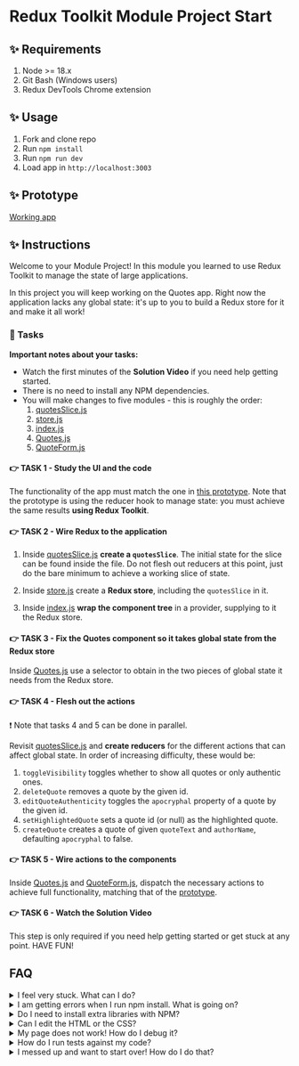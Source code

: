 # Redux Toolkit Module Project Start

## ✨ Requirements

1. Node >= 18.x
2. Git Bash (Windows users)
3. Redux DevTools Chrome extension

## ✨ Usage

1. Fork and clone repo
2. Run `npm install`
3. Run `npm run dev`
4. Load app in `http://localhost:3003`

## ✨ Prototype

[Working app](https://bloominstituteoftechnology.github.io/W_S10_M1_Project/)

## ✨ Instructions

Welcome to your Module Project! In this module you learned to use Redux Toolkit to manage the state of large applications.

In this project you will keep working on the Quotes app. Right now the application lacks any global state: it's up to you to build a Redux store for it and make it all work!

### 🥷 Tasks

**Important notes about your tasks:**

- Watch the first minutes of the **Solution Video** if you need help getting started.
- There is no need to install any NPM dependencies.
- You will make changes to five modules - this is roughly the order:
  1. [quotesSlice.js](./frontend/state/quotesSlice.js)
  2. [store.js](./frontend/state/store.js)
  3. [index.js](./frontend/index.js)
  4. [Quotes.js](./frontend/components/Quotes.js)
  5. [QuoteForm.js](./frontend/components/QuoteForm.js)

#### 👉 TASK 1 - Study the UI and the code

The functionality of the app must match the one in [this prototype](https://bloominstituteoftechnology.github.io/W_S10_M1_Project/). Note that the prototype is using the reducer hook to manage state: you must achieve the same results **using Redux Toolkit**.

#### 👉 TASK 2 - Wire Redux to the application

1. Inside [quotesSlice.js](./frontend/state/quotesSlice.js) **create a `quotesSlice`**. The initial state for the slice can be found inside the file. Do not flesh out reducers at this point, just do the bare minimum to achieve a working slice of state.

2. Inside [store.js](./frontend/state/quotesSlice.js) create a **Redux store**, including the `quotesSlice` in it.

3. Inside [index.js](./frontend/index.js) **wrap the component tree** in a provider, supplying to it the Redux store.

#### 👉 TASK 3 - Fix the Quotes component so it takes global state from the Redux store

Inside [Quotes.js](./frontend/components/Quotes.js) use a selector to obtain in the two pieces of global state it needs from the Redux store.

#### 👉 TASK 4 - Flesh out the actions

❗ Note that tasks 4 and 5 can be done in parallel.

Revisit [quotesSlice.js](./frontend/state/quotesSlice.js) and **create reducers** for the different actions that can affect global state. In order of increasing difficulty, these would be:

1. `toggleVisibility` toggles whether to show all quotes or only authentic ones.
2. `deleteQuote` removes a quote by the given id.
3. `editQuoteAuthenticity` toggles the `apocryphal` property of a quote by the given id.
4. `setHighlightedQuote` sets a quote id (or null) as the highlighted quote.
5. `createQuote` creates a quote of given `quoteText` and `authorName`, defaulting `apocryphal` to false.

#### 👉 TASK 5 - Wire actions to the components

Inside [Quotes.js](./frontend/components/Quotes.js) and [QuoteForm.js](./frontend/components/QuoteForm.js), dispatch the necessary actions to achieve full functionality, matching that of the [prototype](https://bloominstituteoftechnology.github.io/W_S10_M1_Project/).

#### 👉 TASK 6 - Watch the Solution Video

This step is only required if you need help getting started or get stuck at any point. HAVE FUN!

## FAQ

<details>
  <summary>I feel very stuck. What can I do?</summary>

Redo the Guided Project for the module, or check out the Solution Video for this project. In these recordings, an industry expert walks you through their thinking in detail, while they solve the tasks.

</details>

<details>
  <summary>I am getting errors when I run npm install. What is going on?</summary>

This project requires Node >= V18 correctly installed in order to work. Sometimes Node can be misconfigured. Try deleting `node_modules` and running `npm install`. If this fails, try deleting both `node_modules` and `package-lock.json` before reinstalling. If all fails, please request support!

</details>

<details>
  <summary>Do I need to install extra libraries with NPM?</summary>

No. Everything you need should be installed already.

</details>

<details>
  <summary>Can I edit the HTML or the CSS?</summary>

You can edit the CSS of the project to give it a personal touch so you can add it to your portfolio, but only after you've finished your tasks!

</details>

<details>
  <summary>My page does not work! How do I debug it?</summary>

Remember to use console.logs and breakpoints to troubleshoot your code. Do not panic if you see errors in the console, just read them carefully looking for clues. Also keep an eye on the Redux DevTools.

</details>

<details>
  <summary>How do I run tests against my code?</summary>

There are no automatic tests in this project. Feel free to write some, though! All necessary libraries are installed.

</details>

<details>
  <summary>I messed up and want to start over! How do I do that?</summary>

Do NOT delete your repository from GitHub! Instead, commit frequently as you work. This in practice creates restore points. If you find yourself in a mess, use git reset --hard to simply discard all changes to your code since your last commit. If you are dead-set on restarting the challenge from scratch, you can do this with Git as well. Research how to reset --hard to a specific commit.

</details>
